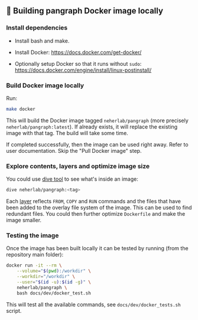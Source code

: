 ## 👷 Building pangraph Docker image locally

### Install dependencies

 - Install bash and make.

 - Install Docker: https://docs.docker.com/get-docker/

 - Optionally setup Docker so that it runs without `sudo`: https://docs.docker.com/engine/install/linux-postinstall/


### Build Docker image locally

Run:

```bash
make docker
```

This will build the Docker image tagged `neherlab/pangraph` (more precisely `neherlab/pangraph:latest`). If already exists, it will replace the existing image with that tag. The build will take some time.

If completed successfully, then the image can be used right away. Refer to user documentation. Skip the "Pull Docker image" step.


### Explore contents, layers and optimize image size

You could use [dive tool](https://github.com/wagoodman/dive) to see what's inside an image:

```bash
dive neherlab/pangraph:<tag>
```

Each [layer](https://stackoverflow.com/questions/31222377/what-are-docker-image-layers) reflects `FROM`, `COPY` and `RUN` commands and the files that have been added to the overlay file system of the image. This can be used to find redundant files. You could then further optimize `Dockerfile` and make the image smaller.


### Testing the image

Once the image has been built locally it can be tested by running (from the repository main folder):

```bash
docker run -it --rm \
    --volume="$(pwd):/workdir" \
    --workdir="/workdir" \
    --user="$(id -u):$(id -g)" \
    neherlab/pangraph \
    bash docs/dev/docker_test.sh
```

This will test all the available commands, see `docs/dev/docker_tests.sh` script.
